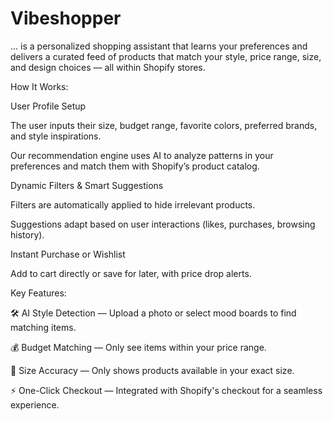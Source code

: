 # Vibeshopper

... is a personalized shopping assistant that learns your preferences and delivers a curated feed of products that match your style, price range, size, and design choices — all within Shopify stores.

How It Works:

User Profile Setup

The user inputs their size, budget range, favorite colors, preferred brands, and style inspirations.



Our recommendation engine uses AI to analyze patterns in your preferences and match them with Shopify’s product catalog.

Dynamic Filters & Smart Suggestions

Filters are automatically applied to hide irrelevant products.

Suggestions adapt based on user interactions (likes, purchases, browsing history).

Instant Purchase or Wishlist

Add to cart directly or save for later, with price drop alerts.

Key Features:

🛠 AI Style Detection — Upload a photo or select mood boards to find matching items.

💰 Budget Matching — Only see items within your price range.

👗 Size Accuracy — Only shows products available in your exact size.

⚡ One-Click Checkout — Integrated with Shopify's checkout for a seamless experience.

